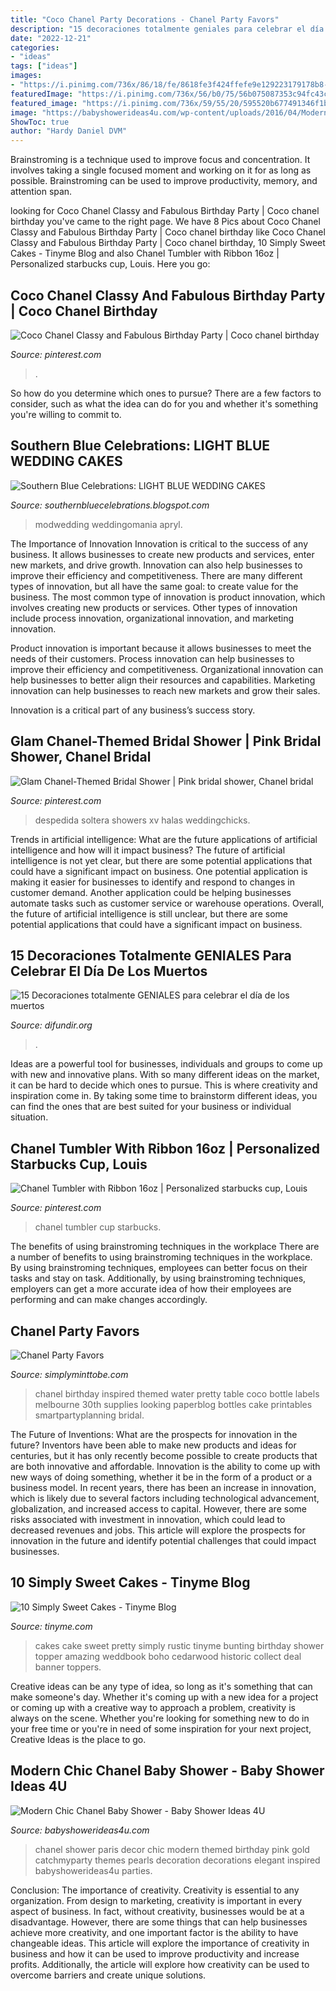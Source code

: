 ```yaml
---
title: "Coco Chanel Party Decorations - Chanel Party Favors"
description: "15 decoraciones totalmente geniales para celebrar el día de los muertos"
date: "2022-12-21"
categories:
- "ideas"
tags: ["ideas"]
images:
- "https://i.pinimg.com/736x/86/18/fe/8618fe3f424ffefe9e129223179178b8--coco-chanel-coffee-cups.jpg"
featuredImage: "https://i.pinimg.com/736x/56/b0/75/56b075087353c94fc43c4bddf9227a25.jpg"
featured_image: "https://i.pinimg.com/736x/59/55/20/595520b677491346f1b3787531882610.jpg"
image: "https://babyshowerideas4u.com/wp-content/uploads/2016/04/Modern-Chic-Chanel-Baby-Shower-Pearls-Decor.jpg"
ShowToc: true
author: "Hardy Daniel DVM"
---
```



Brainstroming is a technique used to improve focus and concentration. It involves taking a single focused moment and working on it for as long as possible. Brainstroming can be used to improve productivity, memory, and attention span.

	

		
looking for Coco Chanel Classy and Fabulous Birthday Party | Coco chanel birthday you've came to the right page. We have 8 Pics about Coco Chanel Classy and Fabulous Birthday Party | Coco chanel birthday like Coco Chanel Classy and Fabulous Birthday Party | Coco chanel birthday, 10 Simply Sweet Cakes - Tinyme Blog and also Chanel Tumbler with Ribbon 16oz | Personalized starbucks cup, Louis. Here you go:
		
    
## Coco Chanel Classy And Fabulous Birthday Party | Coco Chanel Birthday

<img loading=lazy src="https://i.pinimg.com/736x/56/b0/75/56b075087353c94fc43c4bddf9227a25.jpg" onerror="this.onerror=null;this.src='https://tse3.mm.bing.net/th?id=OIP.Cgy_FxGwRR8EjRQ_yxF2DQHaJ3&amp;pid=15.1';" alt="Coco Chanel Classy and Fabulous Birthday Party | Coco chanel birthday">

_Source: pinterest.com_

>. 

	

So how do you determine which ones to pursue? There are a few factors to consider, such as what the idea can do for you and whether it's something you're willing to commit to.

    
## Southern Blue Celebrations: LIGHT BLUE WEDDING CAKES

<img loading=lazy src="https://s28830.pcdn.co/wp-content/uploads/wedding-cakes-14-10202016-km.jpg" onerror="this.onerror=null;this.src='https://tse4.mm.bing.net/th?id=OIP.IdPeq9VJYSUJ86rrPYe3SwHaKn&amp;pid=15.1';" alt="Southern Blue Celebrations: LIGHT BLUE WEDDING CAKES">

_Source: southernbluecelebrations.blogspot.com_

>modwedding weddingomania apryl. 

	

The Importance of Innovation
Innovation is critical to the success of any business. It allows businesses to create new products and services, enter new markets, and drive growth. Innovation can also help businesses to improve their efficiency and competitiveness.
There are many different types of innovation, but all have the same goal: to create value for the business. The most common type of innovation is product innovation, which involves creating new products or services. Other types of innovation include process innovation, organizational innovation, and marketing innovation.

Product innovation is important because it allows businesses to meet the needs of their customers. Process innovation can help businesses to improve their efficiency and competitiveness. Organizational innovation can help businesses to better align their resources and capabilities. Marketing innovation can help businesses to reach new markets and grow their sales.

Innovation is a critical part of any business’s success story.

    
## Glam Chanel-Themed Bridal Shower | Pink Bridal Shower, Chanel Bridal

<img loading=lazy src="https://i.pinimg.com/736x/59/55/20/595520b677491346f1b3787531882610.jpg" onerror="this.onerror=null;this.src='https://tse4.mm.bing.net/th?id=OIP.vD_a-Wculp1E3K9WvGbNGgHaLF&amp;pid=15.1';" alt="Glam Chanel-Themed Bridal Shower | Pink bridal shower, Chanel bridal">

_Source: pinterest.com_

>despedida soltera showers xv halas weddingchicks. 

	

Trends in artificial intelligence: What are the future applications of artificial intelligence and how will it impact business?
The future of artificial intelligence is not yet clear, but there are some potential applications that could have a significant impact on business. One potential application is making it easier for businesses to identify and respond to changes in customer demand. Another application could be helping businesses automate tasks such as customer service or warehouse operations. Overall, the future of artificial intelligence is still unclear, but there are some potential applications that could have a significant impact on business.

    
## 15 Decoraciones Totalmente GENIALES Para Celebrar El Día De Los Muertos

<img loading=lazy src="https://difundir.org/wp-content/uploads/2015/10/enhanced-31669-1444669598-1.jpg" onerror="this.onerror=null;this.src='https://tse1.mm.bing.net/th?id=OIP.PnnTqc_zdxx9R-PpTiW79gHaLH&amp;pid=15.1';" alt="15 Decoraciones totalmente GENIALES para celebrar el día de los muertos">

_Source: difundir.org_

>. 

	

Ideas are a powerful tool for businesses, individuals and groups to come up with new and innovative plans. With so many different ideas on the market, it can be hard to decide which ones to pursue. This is where creativity and inspiration come in. By taking some time to brainstorm different ideas, you can find the ones that are best suited for your business or individual situation.

    
## Chanel Tumbler With Ribbon 16oz | Personalized Starbucks Cup, Louis

<img loading=lazy src="https://i.pinimg.com/736x/86/18/fe/8618fe3f424ffefe9e129223179178b8--coco-chanel-coffee-cups.jpg" onerror="this.onerror=null;this.src='https://tse2.mm.bing.net/th?id=OIP.ZL5BrcsbMiKCXxNnyL548AHaJ4&amp;pid=15.1';" alt="Chanel Tumbler with Ribbon 16oz | Personalized starbucks cup, Louis">

_Source: pinterest.com_

>chanel tumbler cup starbucks. 

	

The benefits of using brainstroming techniques in the workplace
There are a number of benefits to using brainstroming techniques in the workplace. By using brainstroming techniques, employees can better focus on their tasks and stay on task. Additionally, by using brainstroming techniques, employers can get a more accurate idea of how their employees are performing and can make changes accordingly.

    
## Chanel Party Favors

<img loading=lazy src="http://www.simplyminttobe.com/uploads/7/4/5/9/74596681/s548237838902402210_c14_i1_w570.jpeg" onerror="this.onerror=null;this.src='https://tse4.mm.bing.net/th?id=OIP.MIWnXYX0gx8g-7aVchcJswHaEu&amp;pid=15.1';" alt="Chanel Party Favors">

_Source: simplyminttobe.com_

>chanel birthday inspired themed water pretty table coco bottle labels melbourne 30th supplies looking paperblog bottles cake printables smartpartyplanning bridal. 

	

The Future of Inventions: What are the prospects for innovation in the future?
Inventors have been able to make new products and ideas for centuries, but it has only recently become possible to create products that are both innovative and affordable. Innovation is the ability to come up with new ways of doing something, whether it be in the form of a product or a business model. In recent years, there has been an increase in innovation, which is likely due to several factors including technological advancement, globalization, and increased access to capital. However, there are some risks associated with investment in innovation, which could lead to decreased revenues and jobs. This article will explore the prospects for innovation in the future and identify potential challenges that could impact businesses.

    
## 10 Simply Sweet Cakes - Tinyme Blog

<img loading=lazy src="https://www.tinyme.com/blog/wp-content/uploads/10-simply-sweet-cakes/10-Simply-Sweet-Cakes-8.jpg" onerror="this.onerror=null;this.src='https://tse2.mm.bing.net/th?id=OIP.bGNFI90vwQv7qQk7RChg7QHaLH&amp;pid=15.1';" alt="10 Simply Sweet Cakes - Tinyme Blog">

_Source: tinyme.com_

>cakes cake sweet pretty simply rustic tinyme bunting birthday shower topper amazing weddbook boho cedarwood historic collect deal banner toppers. 

	

Creative ideas can be any type of idea, so long as it's something that can make someone's day. Whether it's coming up with a new idea for a project or coming up with a creative way to approach a problem, creativity is always on the scene. Whether you're looking for something new to do in your free time or you're in need of some inspiration for your next project, Creative Ideas is the place to go.

    
## Modern Chic Chanel Baby Shower - Baby Shower Ideas 4U

<img loading=lazy src="https://babyshowerideas4u.com/wp-content/uploads/2016/04/Modern-Chic-Chanel-Baby-Shower-Pearls-Decor.jpg" onerror="this.onerror=null;this.src='https://tse2.mm.bing.net/th?id=OIP.woFPj9Jqc-EJI8mrqLGZrQHaJ4&amp;pid=15.1';" alt="Modern Chic Chanel Baby Shower - Baby Shower Ideas 4U">

_Source: babyshowerideas4u.com_

>chanel shower paris decor chic modern themed birthday pink gold catchmyparty themes pearls decoration decorations elegant inspired babyshowerideas4u parties. 

	

Conclusion: The importance of creativity.
Creativity is essential to any organization. From design to marketing, creativity is important in every aspect of business. In fact, without creativity, businesses would be at a disadvantage. However, there are some things that can help businesses achieve more creativity, and one important factor is the ability to have changeable ideas. 
This article will explore the importance of creativity in business and how it can be used to improve productivity and increase profits. Additionally, the article will explore how creativity can be used to overcome barriers and create unique solutions.

